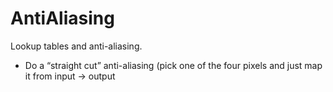 # AntiAliasing
Lookup tables and anti-aliasing.
-	Do a “straight cut” anti-aliasing (pick one of the four pixels and just map it from input -> output
